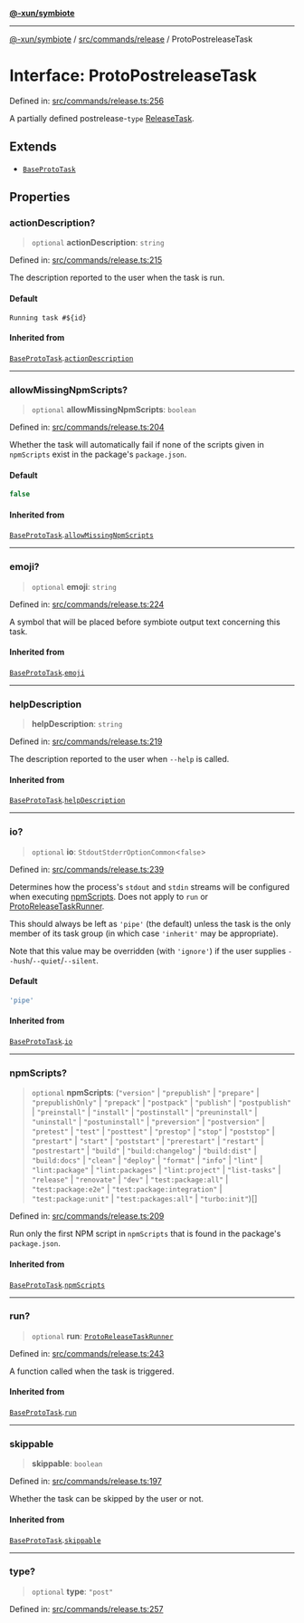 [**@-xun/symbiote**](../../../../README.md)

***

[@-xun/symbiote](../../../../README.md) / [src/commands/release](../README.md) / ProtoPostreleaseTask

# Interface: ProtoPostreleaseTask

Defined in: [src/commands/release.ts:256](https://github.com/Xunnamius/symbiote/blob/1546ab8527a571efe54081d7614bd35a9d6e0c3c/src/commands/release.ts#L256)

A partially defined postrelease-`type` [ReleaseTask](../type-aliases/ReleaseTask.md).

## Extends

- [`BaseProtoTask`](BaseProtoTask.md)

## Properties

### actionDescription?

> `optional` **actionDescription**: `string`

Defined in: [src/commands/release.ts:215](https://github.com/Xunnamius/symbiote/blob/1546ab8527a571efe54081d7614bd35a9d6e0c3c/src/commands/release.ts#L215)

The description reported to the user when the task is run.

#### Default

`Running task #${id}`

#### Inherited from

[`BaseProtoTask`](BaseProtoTask.md).[`actionDescription`](BaseProtoTask.md#actiondescription)

***

### allowMissingNpmScripts?

> `optional` **allowMissingNpmScripts**: `boolean`

Defined in: [src/commands/release.ts:204](https://github.com/Xunnamius/symbiote/blob/1546ab8527a571efe54081d7614bd35a9d6e0c3c/src/commands/release.ts#L204)

Whether the task will automatically fail if none of the scripts given in
`npmScripts` exist in the package's `package.json`.

#### Default

```ts
false
```

#### Inherited from

[`BaseProtoTask`](BaseProtoTask.md).[`allowMissingNpmScripts`](BaseProtoTask.md#allowmissingnpmscripts)

***

### emoji?

> `optional` **emoji**: `string`

Defined in: [src/commands/release.ts:224](https://github.com/Xunnamius/symbiote/blob/1546ab8527a571efe54081d7614bd35a9d6e0c3c/src/commands/release.ts#L224)

A symbol that will be placed before symbiote output text concerning this
task.

#### Inherited from

[`BaseProtoTask`](BaseProtoTask.md).[`emoji`](BaseProtoTask.md#emoji)

***

### helpDescription

> **helpDescription**: `string`

Defined in: [src/commands/release.ts:219](https://github.com/Xunnamius/symbiote/blob/1546ab8527a571efe54081d7614bd35a9d6e0c3c/src/commands/release.ts#L219)

The description reported to the user when `--help` is called.

#### Inherited from

[`BaseProtoTask`](BaseProtoTask.md).[`helpDescription`](BaseProtoTask.md#helpdescription)

***

### io?

> `optional` **io**: `StdoutStderrOptionCommon`\<`false`\>

Defined in: [src/commands/release.ts:239](https://github.com/Xunnamius/symbiote/blob/1546ab8527a571efe54081d7614bd35a9d6e0c3c/src/commands/release.ts#L239)

Determines how the process's `stdout` and `stdin` streams will be
configured when executing [npmScripts](BaseProtoTask.md#npmscripts). Does not apply to `run` or
[ProtoReleaseTaskRunner](../type-aliases/ProtoReleaseTaskRunner.md).

This should always be left as `'pipe'` (the default) unless the task is the
only member of its task group (in which case `'inherit'` may be
appropriate).

Note that this value may be overridden (with `'ignore'`) if the user
supplies `--hush`/`--quiet`/`--silent`.

#### Default

```ts
'pipe'
```

#### Inherited from

[`BaseProtoTask`](BaseProtoTask.md).[`io`](BaseProtoTask.md#io)

***

### npmScripts?

> `optional` **npmScripts**: (`"version"` \| `"prepublish"` \| `"prepare"` \| `"prepublishOnly"` \| `"prepack"` \| `"postpack"` \| `"publish"` \| `"postpublish"` \| `"preinstall"` \| `"install"` \| `"postinstall"` \| `"preuninstall"` \| `"uninstall"` \| `"postuninstall"` \| `"preversion"` \| `"postversion"` \| `"pretest"` \| `"test"` \| `"posttest"` \| `"prestop"` \| `"stop"` \| `"poststop"` \| `"prestart"` \| `"start"` \| `"poststart"` \| `"prerestart"` \| `"restart"` \| `"postrestart"` \| `"build"` \| `"build:changelog"` \| `"build:dist"` \| `"build:docs"` \| `"clean"` \| `"deploy"` \| `"format"` \| `"info"` \| `"lint"` \| `"lint:package"` \| `"lint:packages"` \| `"lint:project"` \| `"list-tasks"` \| `"release"` \| `"renovate"` \| `"dev"` \| `"test:package:all"` \| `"test:package:e2e"` \| `"test:package:integration"` \| `"test:package:unit"` \| `"test:packages:all"` \| `"turbo:init"`)[]

Defined in: [src/commands/release.ts:209](https://github.com/Xunnamius/symbiote/blob/1546ab8527a571efe54081d7614bd35a9d6e0c3c/src/commands/release.ts#L209)

Run only the first NPM script in `npmScripts` that is found in the
package's `package.json`.

#### Inherited from

[`BaseProtoTask`](BaseProtoTask.md).[`npmScripts`](BaseProtoTask.md#npmscripts)

***

### run?

> `optional` **run**: [`ProtoReleaseTaskRunner`](../type-aliases/ProtoReleaseTaskRunner.md)

Defined in: [src/commands/release.ts:243](https://github.com/Xunnamius/symbiote/blob/1546ab8527a571efe54081d7614bd35a9d6e0c3c/src/commands/release.ts#L243)

A function called when the task is triggered.

#### Inherited from

[`BaseProtoTask`](BaseProtoTask.md).[`run`](BaseProtoTask.md#run)

***

### skippable

> **skippable**: `boolean`

Defined in: [src/commands/release.ts:197](https://github.com/Xunnamius/symbiote/blob/1546ab8527a571efe54081d7614bd35a9d6e0c3c/src/commands/release.ts#L197)

Whether the task can be skipped by the user or not.

#### Inherited from

[`BaseProtoTask`](BaseProtoTask.md).[`skippable`](BaseProtoTask.md#skippable)

***

### type?

> `optional` **type**: `"post"`

Defined in: [src/commands/release.ts:257](https://github.com/Xunnamius/symbiote/blob/1546ab8527a571efe54081d7614bd35a9d6e0c3c/src/commands/release.ts#L257)
